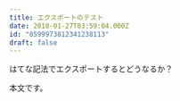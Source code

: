 ```yaml
---
title: エクスポートのテスト
date: 2018-01-27T03:59:04.000Z
id: "8599973812341238113"
draft: false
---
```

はてな記法でエクスポートするとどうなるか？

<!-- more -->

本文です。

